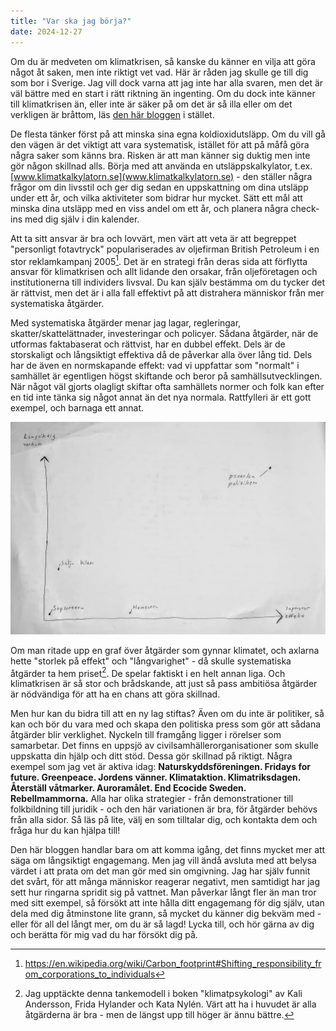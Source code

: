 ```yaml
---
title: "Var ska jag börja?"
date: 2024-12-27
---
```


Om du är medveten om klimatkrisen, så kanske du känner en vilja att göra något åt saken, men inte riktigt vet vad. 
Här är råden jag skulle ge till dig som bor i Sverige. Jag vill dock varna att jag inte har alla svaren, men det är väl bättre
med en start i rätt riktning än ingenting. Om du dock inte känner till klimatkrisen än, eller inte är säker på om det är så 
illa eller om det verkligen är bråttom, läs [den här bloggen](https://blog.janiuk.se/2024/11/18/vad-pratar-du-om.html) i stället. 

De flesta tänker först på att minska sina egna koldioxidutsläpp. Om du vill gå den vägen är det viktigt att vara systematisk,
istället för att på måfå göra några saker som känns bra. Risken är att man känner sig duktig men inte gör någon skillnad alls.
Börja med att använda en utsläppskalkylator, t.ex. [www.klimatkalkylatorn.se](www.klimatkalkylatorn.se) - den ställer några frågor om din livsstil och
ger dig sedan en uppskattning om dina utsläpp under ett år, och vilka aktiviteter som bidrar hur mycket. Sätt ett mål att 
minska dina utsläpp med en viss andel om ett år, och planera några check-ins med dig själv i din kalender. 

Att ta sitt ansvar är bra och lovvärt, men värt att veta är att begreppet "personligt fotavtryck" populariserades av oljefirman 
British Petroleum i en stor reklamkampanj 2005[^1]. Det är en strategi från deras sida att förflytta ansvar för klimatkrisen och allt 
lidande den orsakar, från oljeföretagen och institutionerna till individers livsval. Du kan själv bestämma om du tycker det är 
rättvist, men det är i alla fall effektivt på att distrahera människor från mer systematiska åtgärder. 

Med systematiska åtgärder menar jag lagar, regleringar, skatter/skattelättnader, investeringar och policyer. Sådana åtgärder,
när de utformas faktabaserat och rättvist, har en dubbel effekt. Dels är de storskaligt och långsiktigt effektiva då de
påverkar alla över lång tid. Dels har de även en normskapande effekt: vad vi uppfattar som "normalt" i samhället är egentligen
högst skiftande och beror på samhällsutvecklingen. När något väl gjorts olagligt skiftar ofta samhällets normer och folk 
kan efter en tid inte tänka sig något annat än det nya normala. Rattfylleri är ett gott exempel, och barnaga ett annat. 
 
![Påverkanspilen](/assets/images/graf-atgard.jpg)

Om man ritade upp en graf över åtgärder som gynnar klimatet, och axlarna hette "storlek på effekt" och "långvarighet" - då 
skulle systematiska åtgärder ta hem priset[^2]. De spelar faktiskt i en helt annan liga. Och klimatkrisen är så stor och 
brådskande, att just så pass ambitiösa åtgärder är nödvändiga för att ha en chans att göra skillnad.

Men hur kan du bidra till att en ny lag stiftas? Även om du inte är politiker, så kan och bör du vara med och skapa den 
politiska press som gör att sådana åtgärder blir verklighet. Nyckeln till framgång ligger i rörelser som samarbetar. Det 
finns en uppsjö av civilsamhällerorganisationer som skulle uppskatta din hjälp och ditt stöd. Dessa gör skillnad på riktigt.
Några exempel som jag vet är aktiva idag: **Naturskyddsföreningen. Fridays for future. Greenpeace. Jordens vänner. Klimataktion.
Klimatriksdagen. Återställ våtmarker. Auroramålet. End Ecocide Sweden. Rebellmammorna.** Alla har olika strategier - från 
demonstrationer till folkbildning till juridik - och den här variationen är bra, för åtgärder behövs från alla sidor. Så läs 
på lite, välj en som tilltalar dig, och kontakta dem och fråga hur du kan hjälpa till!

Den här bloggen handlar bara om att komma igång, det finns mycket mer att säga om långsiktigt engagemang. Men jag vill ändå 
avsluta med att belysa värdet i att prata om det man gör med sin omgivning. Jag har själv funnit det svårt, för att många 
människor reagerar negativt, men samtidigt har jag sett hur ringarna spridit sig på vattnet. Man påverkar långt fler 
än man tror med sitt exempel, så försökt att inte hålla ditt engagemang för dig själv, utan dela med dig åtminstone lite grann,
så mycket du känner dig bekväm med - eller för all del långt mer, om du är så lagd! Lycka till, och hör gärna av dig och
berätta för mig vad du har försökt dig på.

[^1]: https://en.wikipedia.org/wiki/Carbon_footprint#Shifting_responsibility_from_corporations_to_individuals  
[^2]: Jag upptäckte denna tankemodell i boken "klimatpsykologi" av Kali Andersson, Frida Hylander och Kata Nylén. Värt att ha i huvudet är alla åtgärderna är bra - men de längst upp till höger är ännu bättre.
